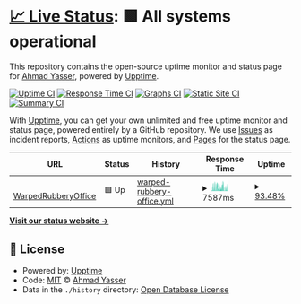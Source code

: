 # [📈 Live Status](https://Aynh.github.io/keep-alive): <!--live status--> **🟩 All systems operational**

This repository contains the open-source uptime monitor and status page for [Ahmad Yasser](https://Aynh.github.io/keep-alive), powered by [Upptime](https://github.com/upptime/upptime).

[![Uptime CI](https://github.com/Aynh/keep-alive/workflows/Uptime%20CI/badge.svg)](https://github.com/Aynh/keep-alive/actions?query=workflow%3A%22Uptime+CI%22)
[![Response Time CI](https://github.com/Aynh/keep-alive/workflows/Response%20Time%20CI/badge.svg)](https://github.com/Aynh/keep-alive/actions?query=workflow%3A%22Response+Time+CI%22)
[![Graphs CI](https://github.com/Aynh/keep-alive/workflows/Graphs%20CI/badge.svg)](https://github.com/Aynh/keep-alive/actions?query=workflow%3A%22Graphs+CI%22)
[![Static Site CI](https://github.com/Aynh/keep-alive/workflows/Static%20Site%20CI/badge.svg)](https://github.com/Aynh/keep-alive/actions?query=workflow%3A%22Static+Site+CI%22)
[![Summary CI](https://github.com/Aynh/keep-alive/workflows/Summary%20CI/badge.svg)](https://github.com/Aynh/keep-alive/actions?query=workflow%3A%22Summary+CI%22)

With [Upptime](https://upptime.js.org), you can get your own unlimited and free uptime monitor and status page, powered entirely by a GitHub repository. We use [Issues](https://github.com/Aynh/keep-alive/issues) as incident reports, [Actions](https://github.com/Aynh/keep-alive/actions) as uptime monitors, and [Pages](https://Aynh.github.io/keep-alive) for the status page.

<!--start: status pages-->
<!-- This summary is generated by Upptime (https://github.com/upptime/upptime) -->
<!-- Do not edit this manually, your changes will be overwritten -->
<!-- prettier-ignore -->
| URL | Status | History | Response Time | Uptime |
| --- | ------ | ------- | ------------- | ------ |
| <img alt="" src="https://icons.duckduckgo.com/ip3/warpedrubberyoffice.aynh.repl.co.ico" height="13"> [WarpedRubberyOffice](https://warpedrubberyoffice.aynh.repl.co) | 🟩 Up | [warped-rubbery-office.yml](https://github.com/Aynh/keep-alive/commits/HEAD/history/warped-rubbery-office.yml) | <details><summary><img alt="Response time graph" src="./graphs/warped-rubbery-office/response-time-week.png" height="20"> 7587ms</summary><br><a href="https://Aynh.github.io/keep-alive/history/warped-rubbery-office"><img alt="Response time 7128" src="https://img.shields.io/endpoint?url=https%3A%2F%2Fraw.githubusercontent.com%2FAynh%2Fkeep-alive%2FHEAD%2Fapi%2Fwarped-rubbery-office%2Fresponse-time.json"></a><br><a href="https://Aynh.github.io/keep-alive/history/warped-rubbery-office"><img alt="24-hour response time 4886" src="https://img.shields.io/endpoint?url=https%3A%2F%2Fraw.githubusercontent.com%2FAynh%2Fkeep-alive%2FHEAD%2Fapi%2Fwarped-rubbery-office%2Fresponse-time-day.json"></a><br><a href="https://Aynh.github.io/keep-alive/history/warped-rubbery-office"><img alt="7-day response time 7587" src="https://img.shields.io/endpoint?url=https%3A%2F%2Fraw.githubusercontent.com%2FAynh%2Fkeep-alive%2FHEAD%2Fapi%2Fwarped-rubbery-office%2Fresponse-time-week.json"></a><br><a href="https://Aynh.github.io/keep-alive/history/warped-rubbery-office"><img alt="30-day response time 7128" src="https://img.shields.io/endpoint?url=https%3A%2F%2Fraw.githubusercontent.com%2FAynh%2Fkeep-alive%2FHEAD%2Fapi%2Fwarped-rubbery-office%2Fresponse-time-month.json"></a><br><a href="https://Aynh.github.io/keep-alive/history/warped-rubbery-office"><img alt="1-year response time 7128" src="https://img.shields.io/endpoint?url=https%3A%2F%2Fraw.githubusercontent.com%2FAynh%2Fkeep-alive%2FHEAD%2Fapi%2Fwarped-rubbery-office%2Fresponse-time-year.json"></a></details> | <details><summary><a href="https://Aynh.github.io/keep-alive/history/warped-rubbery-office">93.48%</a></summary><a href="https://Aynh.github.io/keep-alive/history/warped-rubbery-office"><img alt="All-time uptime 93.12%" src="https://img.shields.io/endpoint?url=https%3A%2F%2Fraw.githubusercontent.com%2FAynh%2Fkeep-alive%2FHEAD%2Fapi%2Fwarped-rubbery-office%2Fuptime.json"></a><br><a href="https://Aynh.github.io/keep-alive/history/warped-rubbery-office"><img alt="24-hour uptime 100.00%" src="https://img.shields.io/endpoint?url=https%3A%2F%2Fraw.githubusercontent.com%2FAynh%2Fkeep-alive%2FHEAD%2Fapi%2Fwarped-rubbery-office%2Fuptime-day.json"></a><br><a href="https://Aynh.github.io/keep-alive/history/warped-rubbery-office"><img alt="7-day uptime 93.48%" src="https://img.shields.io/endpoint?url=https%3A%2F%2Fraw.githubusercontent.com%2FAynh%2Fkeep-alive%2FHEAD%2Fapi%2Fwarped-rubbery-office%2Fuptime-week.json"></a><br><a href="https://Aynh.github.io/keep-alive/history/warped-rubbery-office"><img alt="30-day uptime 93.12%" src="https://img.shields.io/endpoint?url=https%3A%2F%2Fraw.githubusercontent.com%2FAynh%2Fkeep-alive%2FHEAD%2Fapi%2Fwarped-rubbery-office%2Fuptime-month.json"></a><br><a href="https://Aynh.github.io/keep-alive/history/warped-rubbery-office"><img alt="1-year uptime 93.12%" src="https://img.shields.io/endpoint?url=https%3A%2F%2Fraw.githubusercontent.com%2FAynh%2Fkeep-alive%2FHEAD%2Fapi%2Fwarped-rubbery-office%2Fuptime-year.json"></a></details>

<!--end: status pages-->

[**Visit our status website →**](https://Aynh.github.io/keep-alive)

## 📄 License

- Powered by: [Upptime](https://github.com/upptime/upptime)
- Code: [MIT](./LICENSE) © [Ahmad Yasser](https://Aynh.github.io/keep-alive)
- Data in the `./history` directory: [Open Database License](https://opendatacommons.org/licenses/odbl/1-0/)
